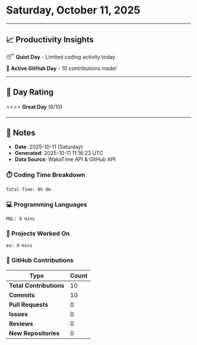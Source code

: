 # Saturday, October 11, 2025

---

## 📈 Productivity Insights

😴 **Quiet Day** - Limited coding activity today

🚀 **Active GitHub Day** - 10 contributions made!

---

## 🎯 Day Rating

⭐⭐⭐⭐ **Great Day** (6/10)

---

## 📝 Notes

- **Date**: 2025-10-11 (Saturday)
- **Generated**: 2025-10-11 11:16:23 UTC
- **Data Source**: WakaTime API & GitHub API


### ⏱️ Coding Time Breakdown

```
Total Time: 0h 8m
```

### 💻 Programming Languages

```
MQL: 8 mins
```

### 📂 Projects Worked On

```
ea: 8 mins

```


### 🐙 GitHub Contributions

| Type | Count |
|------|-------|
| **Total Contributions** | 10 |
| **Commits** | 10 |
| **Pull Requests** | 0 |
| **Issues** | 0 |
| **Reviews** | 0 |
| **New Repositories** | 0 |

